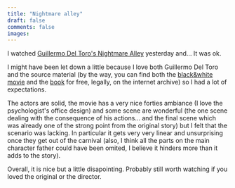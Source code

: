 ```yaml
---
title: "Nightmare alley"
draft: false
comments: false
images:
---
```


I watched [Guillermo Del Toro's Nightmare Alley](https://youtu.be/Q81Yf46Oj3s) yesterday and... It was ok.

I might have been let down a little because I love both Guillermo Del Toro and the source material (by the way, you can find both the [black&white movie](https://archive.org/details/nightmarealley1947) and the [book](https://archive.org/details/nightmarealley00will/mode/2up) for free, legally, on the internet archive) so I had a lot of expectations.

The actors are solid, the movie has a very nice forties ambiance (I love the psychologist's office design) and some scene are wonderful (the one scene dealing with the consequence of his actions... and the final scene which was already one of the strong point from the original story) but I felt that the scenario was lacking. In particular it gets very very linear and unsurprising once they get out of the carnival (also, I think all the parts on the main character father could have been omited, I believe it hinders more than it adds to the story).

Overall, it is nice but a little disapointing. Probably still worth watching if you loved the original or the director.
